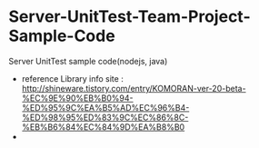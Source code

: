 # Server-UnitTest-Team-Project-Sample-Code
Server UnitTest sample code(nodejs, java)

* reference Library info site : http://shineware.tistory.com/entry/KOMORAN-ver-20-beta-%EC%9E%90%EB%B0%94-%ED%95%9C%EA%B5%AD%EC%96%B4-%ED%98%95%ED%83%9C%EC%86%8C-%EB%B6%84%EC%84%9D%EA%B8%B0
* 
